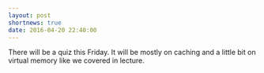 ```yaml
---
layout: post
shortnews: true
date: 2016-04-20 22:40:00
---
```

There will be a quiz this Friday.
It will be mostly on caching and a little bit on virtual memory like we covered in lecture.
